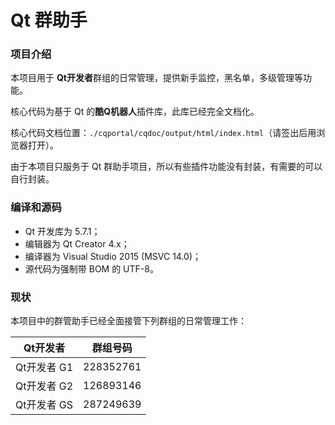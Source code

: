 # Qt 群助手

### 项目介绍

本项目用于 **Qt开发者**群组的日常管理，提供新手监控，黑名单，多级管理等功能。

核心代码为基于 Qt 的**酷Q机器人**插件库，此库已经完全文档化。

核心代码文档位置：`./cqportal/cqdoc/output/html/index.html`（请签出后用浏览器打开）。

由于本项目只服务于 Qt 群助手项目，所以有些插件功能没有封装，有需要的可以自行封装。

### 编译和源码

* Qt 开发库为 5.7.1；
* 编辑器为 Qt Creator 4.x；
* 编译器为 Visual Studio 2015 (MSVC 14.0)；
* 源代码为强制带 BOM 的 UTF-8。

### 现状

本项目中的群管助手已经全面接管下列群组的日常管理工作：

| Qt开发者 | 群组号码 |
| --- | --- |
| Qt开发者 G1 | 228352761 |
| Qt开发者 G2 | 126893146 |
| Qt开发者 GS | 287249639 |
